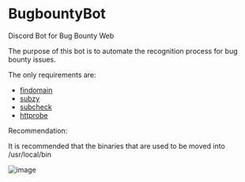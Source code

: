 # BugbountyBot
Discord Bot for Bug Bounty Web

The purpose of this bot is to automate the recognition process for bug bounty issues.

The only requirements are:
* [findomain](https://github.com/Findomain/Findomain)
* [subzy](https://github.com/LukaSikic/subzy)
* [subcheck](https://github.com/erik-451/subcheck)
* [httprobe](https://github.com/tomnomnom/httprobe)

Recommendation:

It is recommended that the binaries that are used to be moved into /usr/local/bin

![image](https://user-images.githubusercontent.com/47476901/147713622-359870f7-0bc9-42f1-bf68-74a9a0f56782.png)

